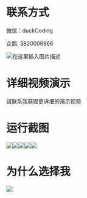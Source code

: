 # 联系方式

微信：duckCoding

企鹅: 3820006966

![在这里插入图片描述](http://upload.cxycsx.vip/91ab4bcb4f2c4c6db86365bb6d6e9c62.jpeg)

# 详细视频演示

请联系我获取更详细的演示视频

# 运行截图

![](http://www.bysj52.com/uploadfile/ueditor/image/202306/%E6%AF%95%E8%AE%BEssm030%E5%B0%8F%E5%AD%A6%E7%94%9F%E8%AF%BE%E5%A4%96%E7%9F%A5%E8%AF%86%E5%AD%A6%E4%B9%A0%E7%BD%91%E7%AB%99+vue%E6%AF%95%E4%B8%9A%E8%AE%BE%E8%AE%A1/5.png)![](http://www.bysj52.com/uploadfile/ueditor/image/202306/%E6%AF%95%E8%AE%BEssm030%E5%B0%8F%E5%AD%A6%E7%94%9F%E8%AF%BE%E5%A4%96%E7%9F%A5%E8%AF%86%E5%AD%A6%E4%B9%A0%E7%BD%91%E7%AB%99+vue%E6%AF%95%E4%B8%9A%E8%AE%BE%E8%AE%A1/2.png)![](http://www.bysj52.com/uploadfile/ueditor/image/202306/%E6%AF%95%E8%AE%BEssm030%E5%B0%8F%E5%AD%A6%E7%94%9F%E8%AF%BE%E5%A4%96%E7%9F%A5%E8%AF%86%E5%AD%A6%E4%B9%A0%E7%BD%91%E7%AB%99+vue%E6%AF%95%E4%B8%9A%E8%AE%BE%E8%AE%A1/3.png)![](http://www.bysj52.com/uploadfile/ueditor/image/202306/%E6%AF%95%E8%AE%BEssm030%E5%B0%8F%E5%AD%A6%E7%94%9F%E8%AF%BE%E5%A4%96%E7%9F%A5%E8%AF%86%E5%AD%A6%E4%B9%A0%E7%BD%91%E7%AB%99+vue%E6%AF%95%E4%B8%9A%E8%AE%BE%E8%AE%A1/1.png)![](http://www.bysj52.com/uploadfile/ueditor/image/202306/%E6%AF%95%E8%AE%BEssm030%E5%B0%8F%E5%AD%A6%E7%94%9F%E8%AF%BE%E5%A4%96%E7%9F%A5%E8%AF%86%E5%AD%A6%E4%B9%A0%E7%BD%91%E7%AB%99+vue%E6%AF%95%E4%B8%9A%E8%AE%BE%E8%AE%A1/4.png)

# 为什么选择我

![](http://upload.cxycsx.vip/%E7%A8%8B%E5%BA%8F%E8%AE%BE%E8%AE%A1.png)

